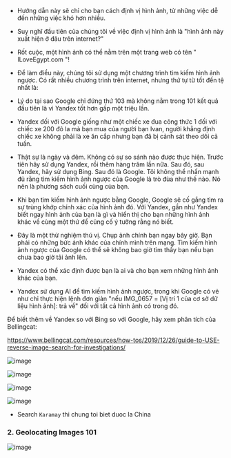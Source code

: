 - Hướng dẫn này sẽ chỉ cho bạn cách định vị hình ảnh, từ những việc dễ đến những việc khó hơn nhiều.

- Suy nghĩ đầu tiên của chúng tôi về việc định vị hình ảnh là "hình ảnh này xuất hiện ở đâu trên internet?"

- Rốt cuộc, một hình ảnh có thể nằm trên một trang web có tên " ILoveEgypt.com "!

- Để làm điều này, chúng tôi sử dụng một chương trình tìm kiếm hình ảnh ngược. Có rất nhiều chương trình trên internet, nhưng thứ tự từ tốt đến tệ nhất là:

- Lý do tại sao Google chỉ đứng thứ 103 mà không nằm trong 101 kết quả đầu tiên là vì Yandex tốt hơn gấp một triệu lần.

- Yandex đối với Google giống như một chiếc xe đua công thức 1 đối với chiếc xe 200 đô la mà bạn mua của người bạn Ivan, người khẳng định chiếc xe không phải là xe ăn cắp nhưng bạn đã bị cảnh sát theo dõi cả tuần.

- Thật sự là ngày và đêm. Không có sự so sánh nào được thực hiện. Trước tiên hãy sử dụng Yandex, rồi thêm hàng trăm lần nữa. Sau đó, sau Yandex, hãy sử dụng Bing. Sau đó là Google. Tôi không thể nhấn mạnh đủ rằng tìm kiếm hình ảnh ngược của Google là trò đùa như thế nào.  Nó nên là phương sách cuối cùng của bạn.

- Khi bạn tìm kiếm hình ảnh ngược bằng Google, Google sẽ cố gắng tìm ra sự trùng khớp chính xác của hình ảnh đó. Với Yandex, gần như Yandex biết ngay hình ảnh của bạn là gì và hiển thị cho bạn những hình ảnh khác về cùng một thứ để củng cố ý tưởng rằng nó biết.

- Đây là một thử nghiệm thú vị. Chụp ảnh chính bạn ngay bây giờ. Bạn phải có những bức ảnh khác của chính mình trên mạng. Tìm kiếm hình ảnh ngược của Google có thể sẽ không bao giờ tìm thấy bạn nếu bạn chưa bao giờ tải ảnh lên.

- Yandex có thể xác định được bạn là ai và cho bạn xem những hình ảnh khác của bạn.

- Yandex sử dụng AI để tìm kiếm hình ảnh ngược, trong khi Google có vẻ như chỉ thực hiện lệnh đơn giản "nếu IMG_0657 = [Vị trí 1 của cơ sở dữ liệu hình ảnh]: trả về" đối với tất cả hình ảnh có trong đó.

Để biết thêm về Yandex so với Bing so với Google, hãy xem phân tích của Bellingcat:

https://www.bellingcat.com/resources/how-tos/2019/12/26/guide-to-USE-reverse-image-search-for-investigations/

![image](https://github.com/user-attachments/assets/9665043c-2773-42bf-a83c-86950998d96d)

![image](https://github.com/user-attachments/assets/9301a4de-9a2e-4b08-918d-fd5757d8b3c0)

![image](https://github.com/user-attachments/assets/791fbe74-357e-48f9-9568-b8052c5bf7c7)

![image](https://github.com/user-attachments/assets/32d4084a-c58a-4496-b538-6f2d97395cd2)


- Search `Karamay` thi chung toi biet duoc la China

### 2. Geolocating Images 101

![image](https://github.com/user-attachments/assets/10198bf0-7846-4d3d-be23-3caac894e468)


